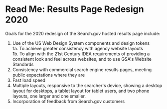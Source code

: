 # Read Me: Results Page Redesign 2020

Goals for the 2020 redesign of the Search.gov hosted results page include:

  1. Use of the US Web Design System components and design tokens
  <br />1a. To achieve greater consistency with agency website layouts
  <br />1b. To align with the 21st Century IDEA requirements of providing a consistent look and feel across websites, and to use GSA's Website Standards
  2. Consistency with commercial search engine results pages, meeting public expectations where they are
  3. Fast load speed
  4. Multiple layouts, responsive to the searcher's device, showing a desktop layout for desktops, a tablet layout for tablet users, and two phone layouts, one larger and one smaller.
  5. Incorporation of feedback from Search.gov customers
